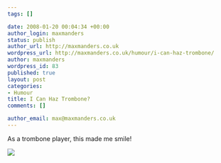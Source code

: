 ```yaml
--- 
tags: []

date: 2008-01-20 00:04:34 +00:00
author_login: maxmanders
status: publish
author_url: http://maxmanders.co.uk
wordpress_url: http://maxmanders.co.uk/humour/i-can-haz-trombone/
author: maxmanders
wordpress_id: 83
published: true
layout: post
categories: 
- Humour
title: I Can Haz Trombone?
comments: []

author_email: max@maxmanders.co.uk
---
```

As a trombone player, this made me smile!

<img src="http://icanhascheezburger.wordpress.com/files/2008/01/funny-pictures-trombone-cat.jpg" />
